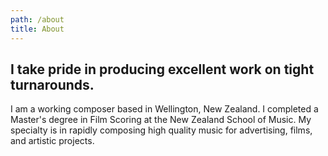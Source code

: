 ```yaml
---
path: /about
title: About
---
```


## I take pride in producing excellent work on tight turnarounds.

<div class="about-body">

I am a working composer based in Wellington, New Zealand. I completed a Master's
degree in Film Scoring at the New Zealand School of Music. My specialty is in
rapidly composing high quality music for advertising, films, and artistic
projects.

</div>
